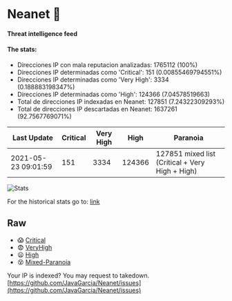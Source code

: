 # Neanet :hocho:
#### Threat intelligence feed
#### The stats:

- Direcciones IP con mala reputacion analizadas: 1765112 (100%)
- Direcciones IP determinadas como 'Critical':  151 (0.00855469794551%)
- Direcciones IP determinadas como 'Very High':  3334 (0.188883198347%)
- Direcciones IP determinadas como 'High':  124366 (7.04578519663)
- Total de direcciones IP indexadas en Neanet:  127851 (7.24322309293%)
- Total de direcciones IP descartadas en Neanet:  1637261 (92.7567769071%)

| Last Update | Critical | Very High | High | Paranoia |
| --- | --- | --- | --- | --- |
| 2021-05-23 09:01:59 | 151 | 3334 | 124366 | 127851 mixed list (Critical + Very High + High)|

![Stats](https://docs.google.com/spreadsheets/d/e/2PACX-1vSnaNMIXVabIpDJjufMlzH7poXnshF3mgd8Is1g9ytUEzVsP5my4Trn8f-xkoLLQ38xpL3HtmUexLo6/pubchart?oid=501124687&format=image)

For the historical stats go to: [link](/stats.csv)
## Raw
- :scream: [Critical](https://raw.githubusercontent.com/JavaGarcia/Neanet/master/blacklists/neanet_critical.txt)
- :fearful: [VeryHigh](https://raw.githubusercontent.com/JavaGarcia/Neanet/master/blacklists/neanet_veryHigh.txtt)
- :frowning: [High](https://raw.githubusercontent.com/JavaGarcia/Neanet/master/blacklists/neanet_high.txt)
- :dizzy_face: [Mixed-Paranoia](https://raw.githubusercontent.com/JavaGarcia/Neanet/master/blacklists/neanet_all.txt)


Your IP is indexed? You may request to takedown. [https://github.com/JavaGarcia/Neanet/issues](https://github.com/JavaGarcia/Neanet/issues)
































































































































































































































































































































































































































































































































































































































































































































































































































































































































































































































































































































































































































































































































































































































































































































































































































































































































































































































































































































































































































































































































































































































































































































































































































































































































































































































































































































































































































































































































































































































































































































































































































































































































































































































































































































































































































































































































































































































































































































































































































































































































































































































































































































































































































































































































































































































































































































































































































































































































































































































































































































































































































































































































































































































































































































































































































































































































































































































































































































































































































































































































































































































































































































































































































































































































































































































































































































































